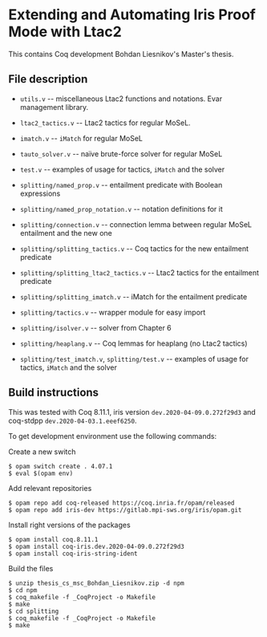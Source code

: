 # Extending and Automating Iris Proof Mode with Ltac2

This contains Coq development Bohdan Liesnikov's Master's thesis.

## File description

* `utils.v` -- miscellaneous Ltac2 functions and notations. Evar management library.
* `ltac2_tactics.v` -- Ltac2 tactics for regular MoSeL.
* `imatch.v` -- `iMatch` for regular MoSeL
* `tauto_solver.v` -- naïve brute-force solver for regular MoSeL
* `test.v` -- examples of usage for tactics, `iMatch` and the solver

* `splitting/named_prop.v` -- entailment predicate with Boolean expressions
* `splitting/named_prop_notation.v` -- notation definitions for it
* `splitting/connection.v` -- connection lemma between regular MoSeL entailment and the new one
* `splitting/splitting_tactics.v` -- Coq tactics for the new entailment predicate
* `splitting/splitting_ltac2_tactics.v` -- Ltac2 tactics for the entailment predicate
* `splitting/splitting_imatch.v` -- iMatch for the entailment predicate
* `splitting/tactics.v` -- wrapper module for easy import

* `splitting/isolver.v` -- solver from Chapter 6
* `splitting/heaplang.v` -- Coq lemmas for heaplang (no Ltac2 tactics)

* `splitting/test_imatch.v`, `splitting/test.v` -- examples of usage for tactics, `iMatch` and the solver


## Build instructions

This was tested with Coq 8.11.1, iris version `dev.2020-04-09.0.272f29d3` and coq-stdpp `dev.2020-04-03.1.eeef6250`.

To get development environment use the following commands:

Create a new switch
```
$ opam switch create . 4.07.1
$ eval $(opam env)
```

Add relevant repositories
```
$ opam repo add coq-released https://coq.inria.fr/opam/released
$ opam repo add iris-dev https://gitlab.mpi-sws.org/iris/opam.git
```

Install right versions of the packages
```
$ opam install coq.8.11.1
$ opam install coq-iris.dev.2020-04-09.0.272f29d3
$ opam install coq-iris-string-ident
```

Build the files
```
$ unzip thesis_cs_msc_Bohdan_Liesnikov.zip -d npm
$ cd npm
$ coq_makefile -f _CoqProject -o Makefile
$ make
$ cd splitting
$ coq_makefile -f _CoqProject -o Makefile
$ make
```
